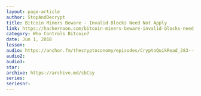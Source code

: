 ```yaml
---
layout: page-article
author: StopAndDecrypt
title: Bitcoin Miners Beware - Invalid Blocks Need Not Apply
link: https://hackernoon.com/bitcoin-miners-beware-invalid-blocks-need-not-apply-51c293ee278b
category: Who Controls Bitcoin?
date: Jun 1, 2018
lesson: 
audio: https://anchor.fm/thecryptoconomy/episodes/CryptoQuikRead_283---Invalid-Blocks-Need-Not-Apply-StopAndDecrypt-e4uu7j/a-akrfpv
audio2: 
audio3: 
star: 
archive: https://archive.md/cbCsy
series: 
seriesnr: 
---
```

